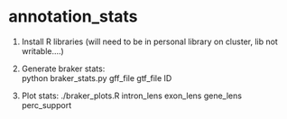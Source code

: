 # annotation_stats

1. Install R libraries (will need to be in personal library on cluster, lib not writable....)

3. Generate braker stats:        
        python braker_stats.py gff_file  gtf_file ID
        
4. Plot stats: 
        ./braker_plots.R intron_lens exon_lens gene_lens perc_support


